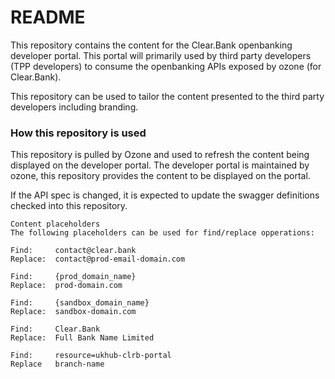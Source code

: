 # README #

This repository contains the content for the Clear.Bank openbanking developer portal. This portal
will primarily used by third party developers (TPP developers) to consume the openbanking APIs
exposed by ozone  (for Clear.Bank).

This repository can be used to tailor the content presented to the third party developers including
branding.
### How this repository is used ###

This repository is pulled by Ozone and used to refresh the content being displayed on the developer portal.
The developer portal is maintained by ozone, this repository provides the content to be displayed on the portal.

If the API spec is changed, it is expected to update the swagger definitions checked into this repository.

```
Content placeholders
The following placeholders can be used for find/replace opperations:

Find:     contact@clear.bank
Replace:  contact@prod-email-domain.com

Find:     {prod_domain_name}
Replace:  prod-domain.com

Find:     {sandbox_domain_name}
Replace:  sandbox-domain.com

Find:     Clear.Bank
Replace:  Full Bank Name Limited

Find:     resource=ukhub-clrb-portal
Replace   branch-name

```
